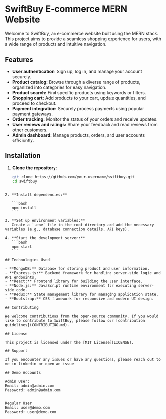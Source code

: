# SwiftBuy E-commerce MERN Website

Welcome to SwiftBuy, an e-commerce website built using the MERN stack. This project aims to provide a seamless shopping experience for users, with a wide range of products and intuitive navigation.

## Features

- **User authentication:** Sign up, log in, and manage your account securely.
- **Product catalog:** Browse through a diverse range of products, organized into categories for easy navigation.
- **Product search:** Find specific products using keywords or filters.
- **Shopping cart:** Add products to your cart, update quantities, and proceed to checkout.
- **Payment integration:** Securely process payments using popular payment gateways.
- **Order tracking:** Monitor the status of your orders and receive updates.
- **User reviews and ratings:** Share your feedback and read reviews from other customers.
- **Admin dashboard:** Manage products, orders, and user accounts efficiently.

## Installation

1. **Clone the repository:**
   ```bash
   git clone https://github.com/your-username/swiftbuy.git
   cd swiftbuy
   ```
````

2. **Install dependencies:**

   ```bash
   npm install
   ```

3. **Set up environment variables:**
   Create a `.env` file in the root directory and add the necessary variables (e.g., database connection details, API keys).

4. **Start the development server:**
   ```bash
   npm start
   ```

## Technologies Used

- **MongoDB:** Database for storing product and user information.
- **Express.js:** Backend framework for handling server-side logic and API endpoints.
- **React:** Frontend library for building the user interface.
- **Node.js:** JavaScript runtime environment for executing server-side code.
- **Redux:** State management library for managing application state.
- **Bootstrap:** CSS framework for responsive and modern UI design.

## Contributing

We welcome contributions from the open-source community. If you would like to contribute to SwiftBuy, please follow our [contribution guidelines](CONTRIBUTING.md).

## License

This project is licensed under the [MIT License](LICENSE).

## Support

If you encounter any issues or have any questions, please reach out to me in linkedin or open an issue

## Demo Accounts

Admin User:
Email: admin@admin.com
Password: admin@admin.com


Regular User
Email: user@demo.com
Password: user@demo.com
